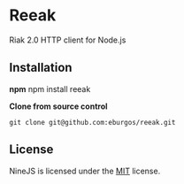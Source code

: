 # Reeak

Riak 2.0 HTTP client for Node.js
## Installation
**npm**
    npm install reeak

**Clone from source control**

    git clone git@github.com:eburgos/reeak.git


## License

NineJS is licensed under the [MIT](LICENSE "MIT") license.
